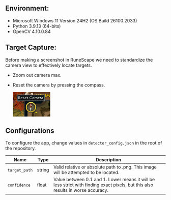 ## Environment: 
* Microsoft Windows 11 Version 24H2 (OS Build 26100.2033)
* Python 3.9.13 (64-bits)
* OpenCV 4.10.0.84


## Target Capture: 
Before making a screenshot in RuneScape we need to standardize the camera view to effectively
locate targets.

* Zoom out camera max.
* Reset the camera by pressing the compass.

    ![image](/res/compass.png)



## Configurations
To configure the app, change values in `detector_config.json` in the root of 
the repository.

| Name | Type | Description |
|---|---|---|
| `target_path` | string | Valid relative or absolute path to .png. This image will be attempted to be located. | 
| `confidence` | float | Value between 0.1 and 1. Lower means it will be less strict with finding exact pixels, but this also results in worse accuracy. | 
